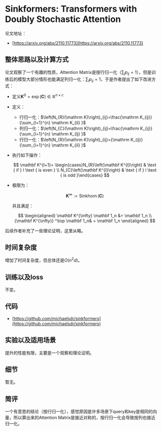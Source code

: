# Sinkformers: Transformers with Doubly Stochastic Attention

论文地址：

- [https://arxiv.org/abs/2110.11773](https://arxiv.org/abs/2110.11773)



## 整体思路以及计算方式

论文观察了一个有趣的性质，Attention Matrix是按行归一化（$\sum_{j}p_{ij}=1$），但是训练后的模型大部分情形也能满足列归一化：$\sum_{i}p_{ij}=1$，于是作者提出了如下改进方式：

- 定义$\mathbf K^0=\exp(\mathbf C)\in \mathbb R^{n\times c}$

- 定义：

  -  行归一化：$\left(N_{R}(\mathrm K)\right)_{ij}=\frac{\mathrm K_{ij}}{\sum_{l=1}^{n} \mathrm K_{il} }$
  -  列归一化：$\left(N_{C}(\mathrm K)\right)_{ij}=\frac{\mathrm K_{ij}}{\sum_{l=1}^{n} \mathrm K_{lj} }$
  -  行归一化：$\left(N_{R}(\mathrm K)\right)_{ij}={\mathrm K_{ij}}{\sum_{l=1}^{n} \mathrm K_{il} }$

- 执行如下操作：
  
  $$
  \mathbf K^{l+1}= \begin{cases}N_{R}\left(\mathbf K^{l}\right) & \text { if } l \text { is even } \\ N_{C}\left(\mathbf K^{l}\right) & \text { if } l \text { is odd }\end{cases}
  $$

- 极限为：
  
  $$
  \mathbf K^{\infty}:=\operatorname{Sinkhorn}(\mathbf C)
$$
  
  并且满足：
  
  $$
  \begin{aligned}
  \mathbf K^{\infty} \mathbf 1_n &= \mathbf 1_n \\
  {\mathbf K^{\infty}} ^\top  \mathbf 1_n& = \mathbf 1_n 
  \end{aligned}
  $$

后续作者补充了一些理论证明，这里从略。



## 时间复杂度

增加了时间复杂度，但总体还是$O(n^2d)$。



## 训练以及loss

不变。



## 代码

- [https://github.com/michaelsdr/sinkformers](https://github.com/michaelsdr/sinkformers)



## 实验以及适用场景

提升的性能有限，主要是一个观察和理论证明。



## 细节

暂无。



## 简评

一个有意思的结论（按行归一化），感觉原因是许多场景下query和key是相同的向量，所以算出来的Attention Matrix是接近对称的，按行归一化会导致按列也接近归一化。
